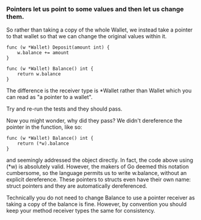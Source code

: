 ### Pointers let us point to some values and then let us change them. 

So rather than taking a copy of the whole Wallet, we instead take a pointer to that wallet so that we can change the original values within it.
```
func (w *Wallet) Deposit(amount int) {
	w.balance += amount
}

func (w *Wallet) Balance() int {
	return w.balance
}
```
The difference is the receiver type is *Wallet rather than Wallet which you can read as "a pointer to a wallet".

Try and re-run the tests and they should pass.

Now you might wonder, why did they pass?
We didn't dereference the pointer in the function, like so:
```
func (w *Wallet) Balance() int {
	return (*w).balance
}
```
and seemingly addressed the object directly.
In fact, the code above using (*w) is absolutely valid.
However, the makers of Go deemed this notation cumbersome,
so the language permits us to write w.balance, without
an explicit dereference. These pointers to structs even have
their own name: struct pointers and they are automatically
dereferenced.

Technically you do not need to change Balance to use a pointer
receiver as taking a copy of the balance is fine.
However, by convention you should keep your method receiver
types the same for consistency.
